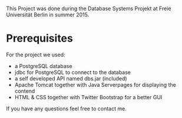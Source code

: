 This Project was done during the Database Systems Projekt at Freie Universität Berlin in summer 2015.

# Prerequisites
For the project we used:
* a PostgreSQL database 
* jdbc for PostgreSQL to connect to the database
* a self developed API named dbs.jar (included)
* Apache Tomcat together with Java Serverpages for displaying the contend 
* HTML & CSS together with Twitter Bootstrap for a better GUI

If you have any questions feel free to contact me.
